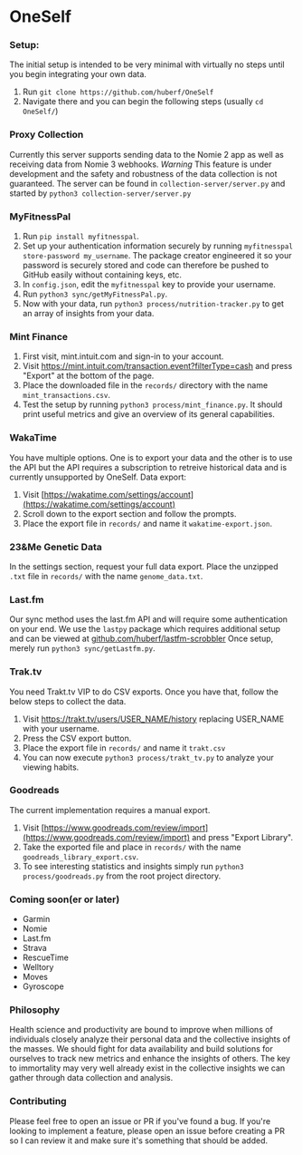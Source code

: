# OneSelf

### Setup:

The initial setup is intended to be very minimal with virtually no steps until
you begin integrating your own data.
1. Run `git clone https://github.com/huberf/OneSelf`
2. Navigate there and you can begin the following steps (usually `cd OneSelf/`)

### Proxy Collection
Currently this server supports sending data to the Nomie 2 app as well as
receiving data from Nomie 3 webhooks.
*Warning* This feature is under development and the safety and robustness of the
data collection is not guaranteed.
The server can be found in `collection-server/server.py` and started by
`python3 collection-server/server.py`

### MyFitnessPal
1. Run `pip install myfitnesspal`.
2. Set up your authentication information securely by running `myfitnesspal
   store-password my_username`. The package creator engineered it so your
   password is securely stored and code can therefore be pushed to GitHub easily
   without containing keys, etc.
3. In `config.json`, edit the `myfitnesspal` key to provide your username.
4. Run `python3 sync/getMyFitnessPal.py`.
5. Now with your data, run `python3 process/nutrition-tracker.py` to get an
   array of insights from your data.

### Mint Finance
1. First visit, mint.intuit.com and sign-in to your account.
2. Visit https://mint.intuit.com/transaction.event?filterType=cash and press
   "Export" at the bottom of the page.
3. Place the downloaded file in the `records/` directory with the name
   `mint_transactions.csv`.
4. Test the setup by running `python3 process/mint_finance.py`. It should print
   useful metrics and give an overview of its general capabilities.

### WakaTime

You have multiple options. One is to export your data and the other is to use
the API but the API requires a subscription to retreive historical data and is
currently unsupported by OneSelf.
Data export:
1. Visit [https://wakatime.com/settings/account](https://wakatime.com/settings/account)
2. Scroll down to the export section and follow the prompts.
3. Place the export file in `records/` and name it `wakatime-export.json`.

### 23&Me Genetic Data

In the settings section, request your full data export. Place the unzipped
`.txt` file in `records/` with the name `genome_data.txt`.

### Last.fm

Our sync method uses the last.fm API and will require some authentication on
your end. We use the `lastpy` package which requires additional setup and can
be viewed at
[github.com/huberf/lastfm-scrobbler](https://github.com/huberf/lastfm-scrobbler)
Once setup, merely run `python3 sync/getLastfm.py`.


### Trak.tv

You need Trakt.tv VIP to do CSV exports. Once you have that, follow the below
steps to collect the data.
1. Visit https://trakt.tv/users/USER_NAME/history replacing USER_NAME with
   your username.
2. Press the CSV export button.
3. Place the export file in `records/` and name it `trakt.csv`
4. You can now execute `python3 process/trakt_tv.py` to analyze your viewing
   habits.


### Goodreads

The current implementation requires a manual export.
1. Visit
   [https://www.goodreads.com/review/import](https://www.goodreads.com/review/import)
   and press "Export Library".
2. Take the exported file and place in `records/` with the name
   `goodreads_library_export.csv`.
3. To see interesting statistics and insights simply run `python3
   process/goodreads.py` from the root project directory.

### Coming soon(er or later)
* Garmin
* Nomie
* Last.fm
* Strava
* RescueTime
* Welltory
* Moves
* Gyroscope

### Philosophy
Health science and productivity are bound to improve when millions of
individuals closely analyze their personal data and the collective insights of
the masses. We should fight for data availability and build solutions for
ourselves to track new metrics and enhance the insights of others. The key to
immortality may very well already exist in the collective insights we can gather
through data collection and analysis.

### Contributing
Please feel free to open an issue or PR if you've found a bug. If you're looking
to implement a feature, please open an issue before creating a PR so I can
review it and make sure it's something that should be added.
